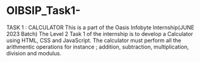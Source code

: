 # OIBSIP_Task1-
TASK 1 : CALCULATOR 
This is a part of the Oasis Infobyte Internship(JUNE 2023 Batch)
The Level 2 Task 1 of the internship is to develop a Calculator using HTML, CSS and JavaScript. 
The calculator must perform all the arithmentic operations for instance ; addition, subtraction, multiplication, division and modulus.
